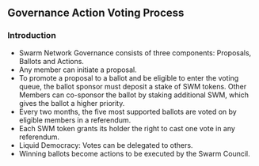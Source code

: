 ## Governance Action Voting Process
### Introduction

- Swarm Network Governance consists of three components: Proposals, Ballots and Actions.
- Any member can initiate a proposal.
- To promote a proposal to a ballot and be eligible to enter the voting queue, the ballot sponsor must deposit a stake of SWM tokens. Other Members can co-sponsor the ballot by staking additional SWM, which gives the ballot a higher priority. 
- Every two months, the five most supported ballots are voted on by eligible members in a referendum.
- Each SWM token grants its holder the right to cast one vote in any referendum.
- Liquid Democracy: Votes can be delegated to others.
- Winning ballots become actions to be executed by the Swarm Council.
